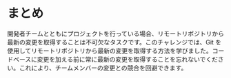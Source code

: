 # まとめ

開発者チームとともにプロジェクトを行っている場合、リモートリポジトリから最新の変更を取得することは不可欠なタスクです。このチャレンジでは、Git を使用してリモートリポジトリから最新の変更を取得する方法を学びました。コードベースに変更を加える前に常に最新の変更を取得することを忘れないでください。これにより、チームメンバーの変更との競合を回避できます。
